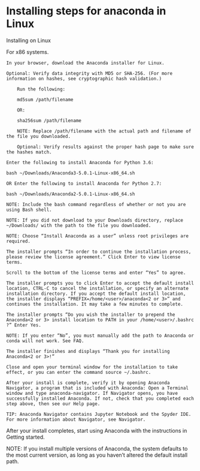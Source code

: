 # Installing steps for anaconda in Linux


Installing on Linux

For x86 systems.

    In your browser, download the Anaconda installer for Linux.

    Optional: Verify data integrity with MD5 or SHA-256. (For more information on hashes, see cryptographic hash validation.)

        Run the following:

        md5sum /path/filename

        OR:

        sha256sum /path/filename

        NOTE: Replace /path/filename with the actual path and filename of the file you downloaded.

        Optional: Verify results against the proper hash page to make sure the hashes match.

    Enter the following to install Anaconda for Python 3.6:

    bash ~/Downloads/Anaconda3-5.0.1-Linux-x86_64.sh

    OR Enter the following to install Anaconda for Python 2.7:

    bash ~/Downloads/Anaconda2-5.0.1-Linux-x86_64.sh

    NOTE: Include the bash command regardless of whether or not you are using Bash shell.

    NOTE: If you did not download to your Downloads directory, replace ~/Downloads/ with the path to the file you downloaded.

    NOTE: Choose “Install Anaconda as a user” unless root privileges are required.

    The installer prompts “In order to continue the installation process, please review the license agreement.” Click Enter to view license terms.

    Scroll to the bottom of the license terms and enter “Yes” to agree.

    The installer prompts you to click Enter to accept the default install location, CTRL-C to cancel the installation, or specify an alternate installation directory. If you accept the default install location, the installer displays “PREFIX=/home/<user>/anaconda<2 or 3>” and continues the installation. It may take a few minutes to complete.

    The installer prompts “Do you wish the installer to prepend the Anaconda<2 or 3> install location to PATH in your /home/<user>/.bashrc ?” Enter Yes.

    NOTE: If you enter “No”, you must manually add the path to Anaconda or conda will not work. See FAQ.

    The installer finishes and displays “Thank you for installing Anaconda<2 or 3>!”

    Close and open your terminal window for the installation to take effect, or you can enter the command source ~/.bashrc.

    After your install is complete, verify it by opening Anaconda Navigator, a program that is included with Anaconda: Open a Terminal window and type anaconda-navigator. If Navigator opens, you have successfully installed Anaconda. If not, check that you completed each step above, then see our Help page.

    TIP: Anaconda Navigator contains Jupyter Notebook and the Spyder IDE. For more information about Navigator, see Navigator.

After your install completes, start using Anaconda with the instructions in Getting started.

NOTE: If you install multiple versions of Anaconda, the system defaults to the most current version, as long as you haven’t altered the default install path.
